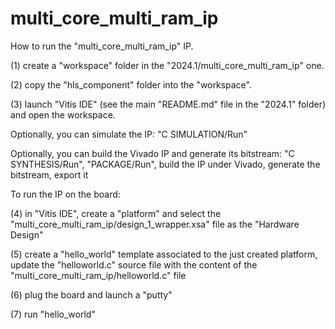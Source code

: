 # multi_core_multi_ram_ip

How to run the "multi_core_multi_ram_ip" IP.

(1) create a "workspace" folder in the "2024.1/multi_core_multi_ram_ip" one. 

(2) copy the "hls_component" folder into the "workspace".

(3) launch "Vitis IDE" (see the main "README.md" file in the "2024.1" folder) and open the workspace.

Optionally, you can simulate the IP: "C SIMULATION/Run"

Optionally, you can build the Vivado IP and generate its bitstream: "C SYNTHESIS/Run", "PACKAGE/Run", build the IP under Vivado, generate the bitstream, export it

To run the IP on the board:

(4) in "Vitis IDE", create a "platform" and select the "multi_core_multi_ram_ip/design_1_wrapper.xsa" file as the "Hardware Design"

(5) create a "hello_world" template associated to the just created platform, update the "helloworld.c" source file with the content of the "multi_core_multi_ram_ip/helloworld.c" file

(6) plug the board and launch a "putty"

(7) run "hello_world"
